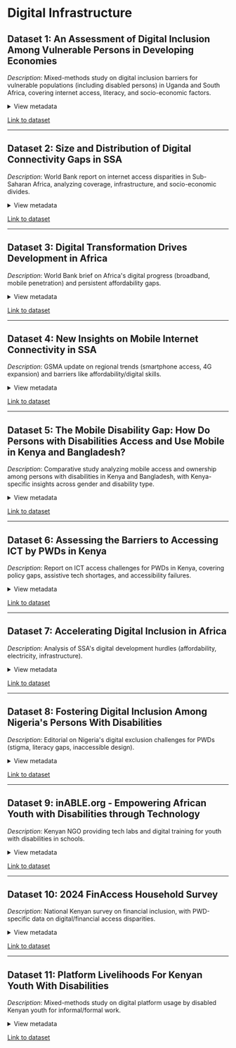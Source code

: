 <!-- markdownlint-disable MD033 MD013 -->
# Digital Infrastructure

## Dataset 1: An Assessment of Digital Inclusion Among Vulnerable Persons in Developing Economies  

*Description*: Mixed-methods study on digital inclusion barriers for vulnerable populations (including disabled persons) in Uganda and South Africa, covering internet access, literacy, and socio-economic factors.  
<details>  
<summary>View metadata</summary>  

- *Source*: ITU / Kyambogo University & ICOMM Technologies  
- *Type*: Academic/Policy Report (Qualitative: Surveys & Interviews)  
- *Timeframe*: November 2022  
- *Format*: PDF Report  
- *Key Insights*:  
  - 37.3% of respondents had no internet access; 44.3% felt excluded from govt. digital efforts.  
  - 19% of respondents had disabilities (no further disaggregation).  
- *Connection to Research*: Offers grounded insights on access gaps and lived experiences of digital exclusion in rural Uganda, with special attention to vulnerable persons including those with disabilities.
  
- *Limitations*:  
  - Small sample (600 respondents); limited rural/subgroup representation.
  - May not generalize across Sub-Saharan Africa.
  - No disability-type breakdown.  

</details>  

[Link to dataset](https://www.itu.int/itu-d/sites/connect2recover/wp-content/uploads/sites/31/2022/11/C2R_RC_9_An-Assessment-of-Digital-Inclusion-among-the-Vulnerable-Persons-in-Developing-Economies-221122-1.pdf)

---  

## Dataset 2: Size and Distribution of Digital Connectivity Gaps in SSA  

*Description*: World Bank report on internet access disparities in Sub-Saharan Africa, analyzing coverage, infrastructure, and socio-economic divides.  
<details>  
<summary>View metadata</summary>  

- *Source*: World Bank  
- *Type*: Report  
- *Timeframe*: 2023  
- *Format*: PDF Report
- *Key Insights*:  
  - Only 25% of SSA has internet access; 10% own computers.  
  - Richest quintile: 15x more likely to own a computer than poorest.
  - Urban residents: 3x more likely to access the internet than rural residents.
- *Connection to Research*: Macro-level access and inequality data on digital exclusion drivers in underserved populations.
- *Limitations*:  
  - No disability-specific disaggregation.
  - Relies on asset ownership, not usage/behavior.  

</details>  

[Link to dataset](https://documents1.worldbank.org/curated/en/099241003142325200/pdf/IDU0cb2e42f3050260484d0b8370b84eee303ecf.pdf)  

---  

## Dataset 3: Digital Transformation Drives Development in Africa  

*Description*: World Bank brief on Africa's digital progress (broadband, mobile penetration) and persistent affordability gaps.  
<details>  
<summary>View metadata</summary>  

- *Source*: World Bank  
- *Type*: Result Brief  
- *Timeframe*: January 2024  
- *Format*: Web Article
- *Key Insights*:  
  - 84% have 3G coverage, but only 22% use mobile internet.  
  - Internet devices cost 25.2% of monthly GDP per capita (2021).  
- *Connection to Research*: Tracks infrastructure gaps impacting underserved entrepreneurs.  
- *Limitations*:  
  - No disability-specific analysis.  
  - Affordability metrics lack livelihood context.  

</details>  

[Link to dataset](https://www.worldbank.org/en/results/2024/01/18/digital-transformation-drives-development-in-afe-afw-africa)  

---  

## Dataset 4: New Insights on Mobile Internet Connectivity in SSA  

*Description*: GSMA update on regional trends (smartphone access, 4G expansion) and barriers like affordability/digital skills.  
<details>  
<summary>View metadata</summary>  

- *Source*: GSMA  
- *Type*: Article  
- *Timeframe*: April 2025  
- *Format*: Web Article
- *Key Insights*:  
  - Internet devices cost 99% of monthly income for poorest 20%.  
  - 69% of SSA smartphones are 3G-only (2022).
  - Global average download speed is 33.9 Mbps; SSA average is just 11.1 Mbps.
- *Connection to Research*: Illustrates affordability/skills barriers for marginalized groups.  
- *Limitations*:  
  - Ignores disability-specific needs.  

</details>

[Link to dataset](https://www.gsma.com/solutions-and-impact/connectivity-for-good/mobile-for-development/blog/new-insights-on-mobile-internet-connectivity-in-sub-saharan-africa/)  

---  

## Dataset 5: The Mobile Disability Gap: How Do Persons with Disabilities Access and Use Mobile in Kenya and Bangladesh?  

*Description*: Comparative study analyzing mobile access and ownership among persons with disabilities in Kenya and Bangladesh, with Kenya-specific insights across gender and disability type.  
<details>  
<summary>View metadata</summary>  

- *Source*: GSMA  
- *Type*: Report  
- *Timeframe*: November 2020  
- *Format*: PDF Report
- *Key Insights*:  
  - 14% mobile ownership gap for PWDs in Kenya.  
  - Only 14% of visually impaired Kenyans own smartphones.  
  - Gender disparity: Women with disabilities 34% less likely to own smartphones than men.  
- *Connection to Research*: Offers rare disability-disaggregated data on mobile access in SSA context.  
- *Limitations*:  
  - Kenya-specific (limited generalizability).  
  - Focuses on ownership, not usage/entrepreneurship impact.

</details>

[Link to dataset](https://www.gsma.com/solutions-and-impact/connectivity-for-good/mobile-for-development/programme/assistive-tech/the-mobile-disability-gap-how-do-persons-with-disabilities-access-and-use-mobile-in-kenya-and-bangladesh/)  

---  

## Dataset 6: Assessing the Barriers to Accessing ICT by PWDs in Kenya  

*Description*: Report on ICT access challenges for PWDs in Kenya, covering policy gaps, assistive tech shortages, and accessibility failures.  
<details>  
<summary>View metadata</summary>  

- *Source*: Collaboration on International ICT Policy for East and Southern Africa (CIPESA)
- *Type*: Report  
- *Timeframe*: 2021  
- *Format*: PDF Report  
- *Key Insights*:  
  - No Kenyan policy specifically addresses ICT access for PWDs.  
  - Widespread lack of accessible government websites/assistive tech.  
- *Connection to Research*: Exposes systemic ICT accessibility failures in SSA.  
- *Limitations*:  
  - No disability-type/severity breakdowns.  
  - Minimal lived experience data.  

</details>

[Link to dataset](https://cipesa.org/wp-content/files/publications/Assessing-the-Brriers-to-Accessing-ICT-by-Persons-With-Disabilities-in-Kenya.pdf)

---  

## Dataset 7: Accelerating Digital Inclusion in Africa  

*Description*: Analysis of SSA's digital development hurdles (affordability, electricity, infrastructure).  
<details>  
<summary>View metadata</summary>  

- *Source*: Brookings Institution  
- *Type*: Article  
- *Timeframe*: May 2025  
- *Format*: Web Article
- *Key Insights*:  
  - Only 43% of Africans have reliable electricity.  
  - Smartphones cost 95% of monthly income for poorest 20%.
  - Mobile internet penetration: 27% (2023).
- *Connection to Research*: Contextualizes macro-level barriers to digital inclusion for underserved groups.  
- *Limitations*:  
  - No disability-specific analysis.  
  - Over-reliance on regional averages.  

</details>

[Link to dataset](https://www.brookings.edu/articles/accelerating-digital-inclusion-in-africa/)  

---  

## Dataset 8: Fostering Digital Inclusion Among Nigeria's Persons With Disabilities  

*Description*: Editorial on Nigeria's digital exclusion challenges for PWDs (stigma, literacy gaps, inaccessible design).  
<details>  
<summary>View metadata</summary>  

- *Source*: The Guardian Nigeria  
- *Type*: News Article  
- *Timeframe*: May 2023  
- *Format*: Web Article
- *Key Insights*:  
  - Poverty and stigma are key barriers.  
  - Widespread lack of online accessibility features.  
- *Connection to Research*: Documents socio-cultural and infrastructural exclusion dimensions.  
- *Limitations*:  
  - Anecdotal (not empirical).  
  - No entrepreneur-specific data.  

</details>

[Link to dataset](https://guardian.ng/issue/technology-for-all-fostering-digital-inclusion-among-nigerias-persons-with-disabilities/)  

---  

## Dataset 9: inABLE.org - Empowering African Youth with Disabilities through Technology  

*Description*: Kenyan NGO providing tech labs and digital training for youth with disabilities in schools.  
<details>  
<summary>View metadata</summary>  

- *Source*: inABLE  
- *Type*: NGO Initiative  
- *Timeframe*: Ongoing  
- *Format*: Website  
- *Key Insights*:  
  - Established computer labs in schools for blind students.  
- *Connection to Research*: Grassroots model for tech training scalability.  
- *Limitations*:  
  - No public impact metrics.  
  - Limited to school environments.  

</details>

[Link to dataset](https://inable.org/)

---  

## Dataset 10: 2024 FinAccess Household Survey  

*Description*: National Kenyan survey on financial inclusion, with PWD-specific data on digital/financial access disparities.  
<details>  
<summary>View metadata</summary>  

- *Source*: Central Bank of Kenya / KNBS / FSD Kenya  
- *Type*: Government Survey  
- *Timeframe*: 2024  
- *Format*: PDF Report
- *Key Insights*:  
  - 77.9% financial inclusion for PWDs (vs. 84.8% national average).  
  - 64.1% cite lack of mobile phones as a barrier.  
- *Connection to Research*: Quantifies PWD exclusion in financial/digital access.  
- *Limitations*:  
  - Limited AI/digital literacy specifics.  
  - Cross-sectional (no causality).  

</details>

[Link to dataset](https://drive.google.com/file/d/1dAjsHAl6bef48pgIt3U_M3FZ-gQKNHEf/view)  

---  

## Dataset 11: Platform Livelihoods For Kenyan Youth With Disabilities  

*Description*: Mixed-methods study on digital platform usage by disabled Kenyan youth for informal/formal work.  
<details>  
<summary>View metadata</summary>  

- *Source*: inABLE / Technoprise Global / Mastercard Foundation  
- *Type*: Survey & Qualitative Study  
- *Timeframe*: 2023  
- *Format*: PDF Report
- *Key Insights*:  
  - PWDs more likely to use platforms for informal work.  
  - Barriers: app inaccessibility, client discrimination.  
- *Connection to Research*: Direct link to digital economic exclusion.  
- *Limitations*:  
  - Urban/youth focus (limited rural generalizability).  
  - Narrow platform scope (rideshares, freelancing).  

</details>

[Link to dataset](https://cdn.buttercms.com/4RH4M2SOQVmxZaZzPXcC)
